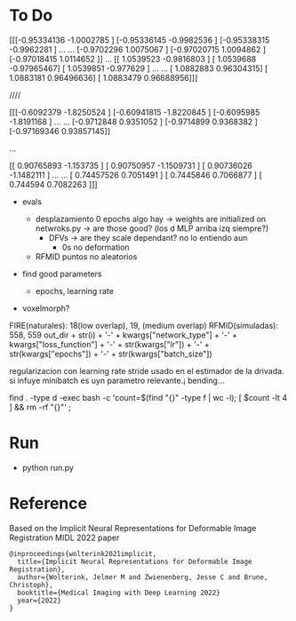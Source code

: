 # To Do

[[[-0.95334136 -1.0002785 ]
  [-0.95336145 -0.9982536 ]
  [-0.95338315 -0.9962281 ]
  ...
  ...
  [-0.9702296   1.0075067 ]
  [-0.97020715  1.0094862 ]
  [-0.97018415  1.0114652 ]]
 ...
 [[ 1.0539523  -0.9816803 ]
  [ 1.0539688  -0.97965467]
  [ 1.0539851  -0.977629  ]
  ...
  ...
  [ 1.0882883   0.96304315]
  [ 1.0883181   0.96496636]
  [ 1.0883479   0.96688956]]]

////

  [[[-0.6092379  -1.8250524 ]
  [-0.60941815 -1.8220845 ]
  [-0.6095985  -1.8191168 ]
  ...
  ...
  [-0.9712848   0.9351052 ]
  [-0.9714899   0.9368382 ]
  [-0.97169346  0.93857145]]

 ...

 [[ 0.90765893 -1.153735  ]
  [ 0.90750957 -1.1509731 ]
  [ 0.90736026 -1.1482111 ]
  ...
  ...
  [ 0.74457526  0.7051491 ]
  [ 0.7445846   0.7066877 ]
  [ 0.744594    0.7082263 ]]]



- evals
  - desplazamiento 0 epochs algo hay -> weights are initialized on netwroks.py -> are those good? (los d MLP arriba izq siempre?)
    - DFVs -> are they scale dependant? no lo entiendo aun
      - 0s no deformation
  - RFMID puntos no aleatorios

- find good parameters
  - epochs, learning rate

- voxelmorph?

FIRE(naturales): 18(low overlap), 19, (medium overlap)
RFMID(simuladas): 558, 559
out_dir + str(i) + '-' + kwargs["network_type"] + '-' + kwargs["loss_function"] + '-' + str(kwargs["lr"]) + '-' + str(kwargs["epochs"]) + '-' + str(kwargs["batch_size"])


regularizacion con learning rate
stride usado en el estimador de la drivada. si infuye minibatch es uyn parametro relevante.¡ bending...



find . -type d -exec bash -c 'count=$(find "{}" -type f | wc -l); [ $count -lt 4 ] && rm -rf "{}"' \;


# Run 
- python run.py


# Reference
Based on the Implicit Neural Representations for Deformable Image Registration MIDL 2022 paper

    @inproceedings{wolterink2021implicit,
      title={Implicit Neural Representations for Deformable Image Registration},
      author={Wolterink, Jelmer M and Zwienenberg, Jesse C and Brune, Christoph},
      booktitle={Medical Imaging with Deep Learning 2022}
      year={2022}
    }
